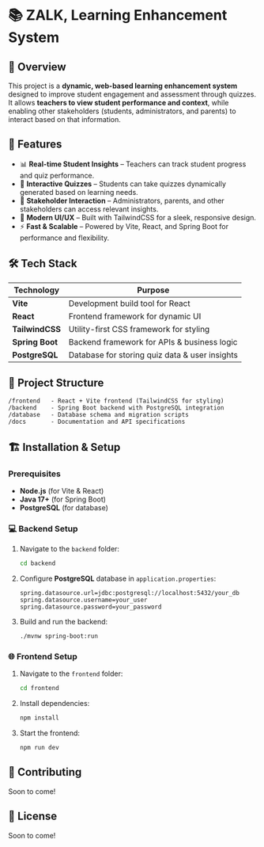 # 📚 ZALK, Learning Enhancement System
## 📖 Overview
This project is a **dynamic, web-based learning enhancement system** designed to improve student engagement and assessment through quizzes. It allows **teachers to view student performance and context**, while enabling other stakeholders (students, administrators, and parents) to interact based on that information.

## 🚀 Features
- 📊 **Real-time Student Insights** – Teachers can track student progress and quiz performance.
- 📝 **Interactive Quizzes** – Students can take quizzes dynamically generated based on learning needs.
- 🔗 **Stakeholder Interaction** – Administrators, parents, and other stakeholders can access relevant insights.
- 🎨 **Modern UI/UX** – Built with TailwindCSS for a sleek, responsive design.
- ⚡ **Fast & Scalable** – Powered by Vite, React, and Spring Boot for performance and flexibility.

## 🛠️ Tech Stack
| Technology       | Purpose |
|-----------------|---------|
| **Vite**        | Development build tool for React |
| **React**       | Frontend framework for dynamic UI |
| **TailwindCSS** | Utility-first CSS framework for styling |
| **Spring Boot** | Backend framework for APIs & business logic |
| **PostgreSQL**  | Database for storing quiz data & user insights |

## 📂 Project Structure
```
/frontend   - React + Vite frontend (TailwindCSS for styling)
/backend    - Spring Boot backend with PostgreSQL integration
/database   - Database schema and migration scripts
/docs       - Documentation and API specifications
```

## 🏗️ Installation & Setup

### Prerequisites
- **Node.js** (for Vite & React)
- **Java 17+** (for Spring Boot)
- **PostgreSQL** (for database)

### 💻 Backend Setup
1. Navigate to the `backend` folder:
   ```sh
   cd backend
   ```
2. Configure **PostgreSQL** database in `application.properties`:
   ```properties
   spring.datasource.url=jdbc:postgresql://localhost:5432/your_db
   spring.datasource.username=your_user
   spring.datasource.password=your_password
   ```
3. Build and run the backend:
   ```sh
   ./mvnw spring-boot:run
   ```

### 🌐 Frontend Setup
1. Navigate to the `frontend` folder:
   ```sh
   cd frontend
   ```
2. Install dependencies:
   ```sh
   npm install
   ```
3. Start the frontend:
   ```sh
   npm run dev
   ```

## 🤝 Contributing
Soon to come! 

## 📜 License
Soon to come!

